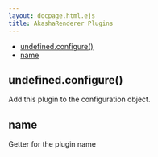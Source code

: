 ```yaml
---
layout: docpage.html.ejs
title: AkashaRenderer Plugins
---
```

  - [undefined.configure()](#undefinedconfigure)
  - [name](#name)

## undefined.configure()

  Add this plugin to the configuration object.

## name

  Getter for the plugin name

